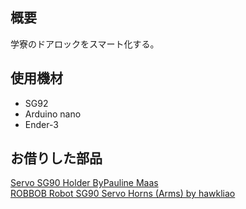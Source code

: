## 概要
学寮のドアロックをスマート化する。
## 使用機材
- SG92
- Arduino nano
- Ender-3
## お借りした部品
[Servo SG90 Holder ByPauline Maas](https://www.youmagine.com/designs/servo-sg90-holder)  
[ROBBOB Robot SG90 Servo Horns (Arms)
by hawkliao](https://www.thingiverse.com/thing:2621187)
